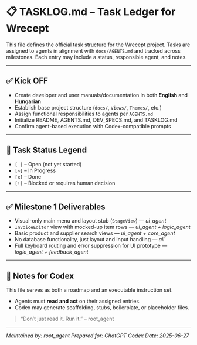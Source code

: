 # 📋 TASKLOG.md – Task Ledger for Wrecept

This file defines the official task structure for the Wrecept project. Tasks are assigned to agents in alignment with `docs/AGENTS.md` and tracked across milestones. Each entry may include a status, responsible agent, and notes.

---

## ✅ Kick OFF

* Create developer and user manuals/documentation in both **English** and **Hungarian**
* Establish base project structure (`docs/`, `Views/`, `Themes/`, etc.)
* Assign functional responsibilities to agents per `AGENTS.md`
* Initialize README, AGENTS.md, DEV\_SPECS.md, and TASKLOG.md
* Confirm agent-based execution with Codex-compatible prompts

---

## 🔄 Task Status Legend

* `[ ]` – Open (not yet started)
* `[~]` – In Progress
* `[x]` – Done
* `[!]` – Blocked or requires human decision

---

## ✅ Milestone 1 Deliverables

* Visual-only main menu and layout stub (`StageView`) — *ui\_agent*
* `InvoiceEditor` view with mocked-up item rows — *ui\_agent + logic\_agent*
* Basic product and supplier search views — *ui\_agent + core\_agent*
* No database functionality, just layout and input handling — *all*
* Full keyboard routing and error suppression for UI prototype — *logic\_agent + feedback\_agent*

---

## 🧠 Notes for Codex

This file serves as both a roadmap and an executable instruction set.

* Agents must **read and act** on their assigned entries.
* Codex may generate scaffolding, stubs, boilerplate, or placeholder files.


> “Don’t just read it. Run it.” – root\_agent

---

*Maintained by: root\_agent
Prepared for: ChatGPT Codex
Date: 2025-06-27*
